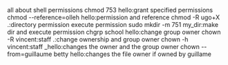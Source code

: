 all about shell permissions 
chmod 753 hello:grant specified permissions
chmod --reference=olleh hello:permission and reference
chmod -R ugo+X .:directory permission execute permission
sudo mkdir -m 751 my_dir:make dir and execute permission 
chgrp school hello:change group owner
chown -R vincent:staff .:change ownership and group owner
chown -h vincent:staff _hello:changes the owner and the group owner
chown --from=guillaume betty hello:changes the file owner if owned by guillame
